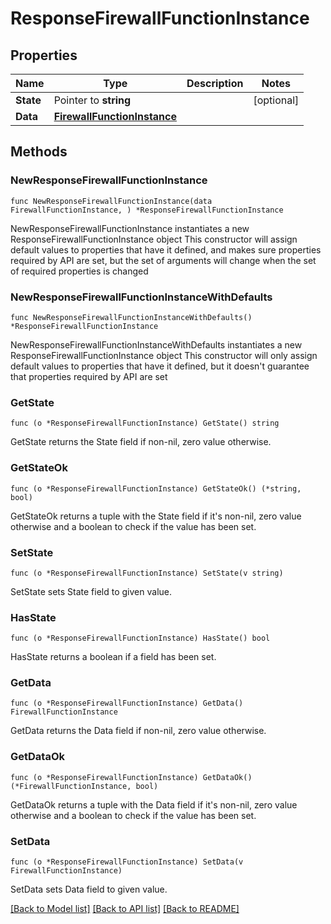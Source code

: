 # ResponseFirewallFunctionInstance

## Properties

Name | Type | Description | Notes
------------ | ------------- | ------------- | -------------
**State** | Pointer to **string** |  | [optional] 
**Data** | [**FirewallFunctionInstance**](FirewallFunctionInstance.md) |  | 

## Methods

### NewResponseFirewallFunctionInstance

`func NewResponseFirewallFunctionInstance(data FirewallFunctionInstance, ) *ResponseFirewallFunctionInstance`

NewResponseFirewallFunctionInstance instantiates a new ResponseFirewallFunctionInstance object
This constructor will assign default values to properties that have it defined,
and makes sure properties required by API are set, but the set of arguments
will change when the set of required properties is changed

### NewResponseFirewallFunctionInstanceWithDefaults

`func NewResponseFirewallFunctionInstanceWithDefaults() *ResponseFirewallFunctionInstance`

NewResponseFirewallFunctionInstanceWithDefaults instantiates a new ResponseFirewallFunctionInstance object
This constructor will only assign default values to properties that have it defined,
but it doesn't guarantee that properties required by API are set

### GetState

`func (o *ResponseFirewallFunctionInstance) GetState() string`

GetState returns the State field if non-nil, zero value otherwise.

### GetStateOk

`func (o *ResponseFirewallFunctionInstance) GetStateOk() (*string, bool)`

GetStateOk returns a tuple with the State field if it's non-nil, zero value otherwise
and a boolean to check if the value has been set.

### SetState

`func (o *ResponseFirewallFunctionInstance) SetState(v string)`

SetState sets State field to given value.

### HasState

`func (o *ResponseFirewallFunctionInstance) HasState() bool`

HasState returns a boolean if a field has been set.

### GetData

`func (o *ResponseFirewallFunctionInstance) GetData() FirewallFunctionInstance`

GetData returns the Data field if non-nil, zero value otherwise.

### GetDataOk

`func (o *ResponseFirewallFunctionInstance) GetDataOk() (*FirewallFunctionInstance, bool)`

GetDataOk returns a tuple with the Data field if it's non-nil, zero value otherwise
and a boolean to check if the value has been set.

### SetData

`func (o *ResponseFirewallFunctionInstance) SetData(v FirewallFunctionInstance)`

SetData sets Data field to given value.



[[Back to Model list]](../README.md#documentation-for-models) [[Back to API list]](../README.md#documentation-for-api-endpoints) [[Back to README]](../README.md)


